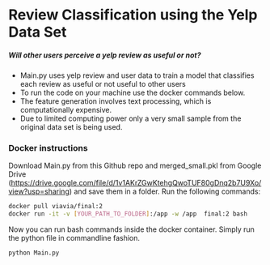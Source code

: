 # Review Classification using the Yelp Data Set
##### Will other users perceive a yelp review as useful or not?
- Main.py uses yelp review and user data to train a model that classifies each review as useful or not useful to other users
- To run the code on your machine use the docker commands below.
- The feature generation involves text processing, which is computationally expensive.
- Due to limited computing power only a very small sample from the original data set is being used.

### Docker instructions

Download Main.py from this Github repo and merged_small.pkl from Google Drive (https://drive.google.com/file/d/1v1AKrZGwKtehgQwoTUF80gDnq2b7U9Xo/view?usp=sharing) and save them in a folder. Run the following commands:

```sh
docker pull viavia/final:2
docker run -it -v [YOUR_PATH_TO_FOLDER]:/app -w /app  final:2 bash
```
Now you can run bash commands inside the docker container. Simply run the python file in commandline fashion.

```sh
python Main.py
```

